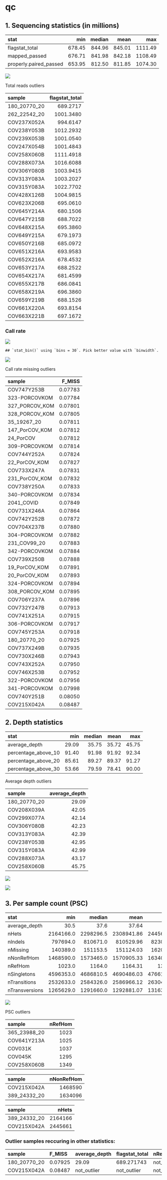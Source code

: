 qc
================

## 1. Sequencing statistics (in millions)

| stat                    |    min | median |   mean |     max |
|:------------------------|-------:|-------:|-------:|--------:|
| flagstat\_total         | 678.45 | 844.96 | 845.01 | 1111.49 |
| mapped\_passed          | 676.71 | 841.98 | 842.18 | 1108.49 |
| properly.paired\_passed | 653.95 | 812.50 | 811.85 | 1074.30 |

![](qc_files/figure-gfm/flagstat-1.png)<!-- -->

Total reads outliers

| sample         | flagstat\_total |
|:---------------|----------------:|
| 180\_20770\_20 |        689.2717 |
| 262\_22542\_20 |       1001.3480 |
| COV237X052A    |        994.6147 |
| COV238Y053B    |       1012.2932 |
| COV239X053B    |       1001.0540 |
| COV247X054B    |       1001.4843 |
| COV258X060B    |       1111.4918 |
| COV288X073A    |       1016.6088 |
| COV306Y080B    |       1003.9415 |
| COV313Y083A    |       1003.2027 |
| COV315Y083A    |       1022.7702 |
| COV428X126B    |       1004.9815 |
| COV623X206B    |        695.0610 |
| COV645Y214A    |        680.1506 |
| COV647Y215B    |        688.7022 |
| COV648X215A    |        695.3860 |
| COV649Y215A    |        679.1973 |
| COV650Y216B    |        685.0972 |
| COV651X216A    |        693.9583 |
| COV652X216A    |        678.4532 |
| COV653Y217A    |        688.2522 |
| COV654X217A    |        681.4599 |
| COV655X217B    |        686.0841 |
| COV658X219A    |        696.3860 |
| COV659Y219B    |        688.1526 |
| COV661X220A    |        693.8154 |
| COV663X221B    |        697.1672 |

### Call rate

![](qc_files/figure-gfm/variant_missing_call_rate-1.png)<!-- -->

    ## `stat_bin()` using `bins = 30`. Pick better value with `binwidth`.

![](qc_files/figure-gfm/missing_call_rate-1.png)<!-- -->

Call rate missing outliers

| sample           | F\_MISS |
|:-----------------|--------:|
| COV747Y253B      | 0.07783 |
| 323-PORCOVKOM    | 0.07784 |
| 327\_PORCOV\_KOM | 0.07801 |
| 328\_PORCOV\_KOM | 0.07805 |
| 35\_19267\_20    | 0.07811 |
| 147\_PorCOV\_KOM | 0.07812 |
| 24\_PorCOV       | 0.07812 |
| 309-PORCOVKOM    | 0.07814 |
| COV744Y252A      | 0.07824 |
| 22\_PorCOV\_KOM  | 0.07827 |
| COV733X247A      | 0.07831 |
| 231\_PorCOV\_KOM | 0.07832 |
| COV738Y250A      | 0.07833 |
| 340-PORCOVKOM    | 0.07834 |
| 2041\_COVID      | 0.07849 |
| COV731X246A      | 0.07864 |
| COV742Y252B      | 0.07872 |
| COV704X237B      | 0.07880 |
| 304-PORCOVKOM    | 0.07882 |
| 231\_COV99\_20   | 0.07883 |
| 342-PORCOVKOM    | 0.07884 |
| COV739X250B      | 0.07888 |
| 19\_PorCOV\_KOM  | 0.07891 |
| 20\_PorCOV\_KOM  | 0.07893 |
| 324-PORCOVKOM    | 0.07894 |
| 308\_PORCOV\_KOM | 0.07895 |
| COV706Y237A      | 0.07896 |
| COV732Y247B      | 0.07913 |
| COV741X251A      | 0.07915 |
| 306-PORCOVKOM    | 0.07917 |
| COV745Y253A      | 0.07918 |
| 180\_20770\_20   | 0.07925 |
| COV737X249B      | 0.07935 |
| COV730X246B      | 0.07943 |
| COV743X252A      | 0.07950 |
| COV746X253B      | 0.07952 |
| 322-PORCOVKOM    | 0.07956 |
| 341-PORCOVKOM    | 0.07998 |
| COV740Y251B      | 0.08050 |
| COV215X042A      | 0.08487 |

## 2. Depth statistics

| stat                  |   min | median |  mean |   max |
|:----------------------|------:|-------:|------:|------:|
| average\_depth        | 29.09 |  35.75 | 35.72 | 45.75 |
| percentage\_above\_10 | 91.40 |  91.98 | 91.92 | 92.34 |
| percentage\_above\_20 | 85.61 |  89.27 | 89.37 | 91.27 |
| percentage\_above\_30 | 53.66 |  79.59 | 78.41 | 90.00 |

Average depth outliers

| sample         | average\_depth |
|:---------------|---------------:|
| 180\_20770\_20 |          29.09 |
| COV208X039A    |          42.05 |
| COV299X077A    |          42.14 |
| COV306Y080B    |          42.23 |
| COV313Y083A    |          42.39 |
| COV238Y053B    |          42.95 |
| COV315Y083A    |          42.99 |
| COV288X073A    |          43.17 |
| COV258X060B    |          45.75 |

![](qc_files/figure-gfm/average_depth-1.png)<!-- -->

![](qc_files/figure-gfm/depth_intervals-1.png)<!-- -->

## 3. Per sample count (PSC)

| stat           |       min |    median |       mean |       max |
|:---------------|----------:|----------:|-----------:|----------:|
| average\_depth |      30.5 |      37.6 |      37.64 |      47.9 |
| nHets          | 2164166.0 | 2298296.5 | 2308941.86 | 2445661.0 |
| nIndels        |  797694.0 |  810671.0 |  810529.96 |  823059.0 |
| nMissing       |  140389.0 |  151153.5 |  151124.03 |  162078.0 |
| nNonRefHom     | 1468590.0 | 1573465.0 | 1570905.33 | 1634096.0 |
| nRefHom        |    1023.0 |    1164.0 |    1164.31 |    1349.0 |
| nSingletons    | 4596353.0 | 4686810.5 | 4690486.03 | 4766110.0 |
| nTransitions   | 2532633.0 | 2584326.0 | 2586966.12 | 2630499.0 |
| nTransversions | 1265629.0 | 1291660.0 | 1292881.07 | 1316387.0 |

![](qc_files/figure-gfm/psc-1.png)<!-- -->

PSC outliers

| sample         | nRefHom |
|:---------------|--------:|
| 365\_23988\_20 |    1023 |
| COV641Y213A    |    1025 |
| COV031K        |    1037 |
| COV045K        |    1295 |
| COV258X060B    |    1349 |

| sample         | nNonRefHom |
|:---------------|-----------:|
| COV215X042A    |    1468590 |
| 389\_24332\_20 |    1634096 |

| sample         |   nHets |
|:---------------|--------:|
| 389\_24332\_20 | 2164166 |
| COV215X042A    | 2445661 |

### Outlier samples reccuring in other statistics:

| sample         | F\_MISS | average\_depth | flagstat\_total | nRefHom      | nNonRefHom   | nHets        |
|:---------------|:--------|:---------------|:----------------|:-------------|:-------------|:-------------|
| 180\_20770\_20 | 0.07925 | 29.09          | 689.271743      | not\_outlier | not\_outlier | not\_outlier |
| COV215X042A    | 0.08487 | not\_outlier   | not\_outlier    | not\_outlier | 1468590      | 2445661      |

<!-- ## 4. ROHs -->
<!-- Summary -->
<!-- ```{r echo=FALSE} -->
<!-- roh <- fread('input/roh_concat.txt', showProgress = T) -->
<!-- colnames(roh) <- c("Chromosome", "Start", 'End', 'Length', 'Number_of_markers', 'Quality','sample_id') -->
<!-- roh$sample_id <-gsub(".*/(.*)\\..*", "\\1", roh$sample_id) -->
<!-- kable(roh %>% select(Length,Number_of_markers,Quality) %>% -->
<!--   pivot_longer(cols = everything(), names_to = 'stat',values_to = 'value') %>% -->
<!--   group_by(stat) %>%  -->
<!--   summarise(min = round(min(value),2),median=round(median(value),2),mean=round(mean(value),2), -->
<!--             max=round(max(value),2)) -->
<!-- ) -->
<!-- ``` -->
<!-- ```{r echo=FALSE} -->
<!-- roh  %>% ggplot(aes(x=1,y=Quality)) +  -->
<!--     geom_violin(fill='#48C095', col='#27384A') +  -->
<!--   geom_boxplot(width=0.1) + -->
<!--      theme_classic() + theme(axis.text.x = element_blank()) + -->
<!--   ggtitle('ROHs quality histogram') +  -->
<!--   theme(plot.title = element_text(hjust = 0.5)) + -->
<!--   xlab('') -->
<!-- ``` -->
<!-- ```{r roh, echo=FALSE}  -->
<!-- test1 <- roh$Length > 5e+06  -->
<!-- test2 <- roh$Length < 25000 -->
<!-- roh <- roh %>%  -->
<!--     mutate(group = case_when(test1 ~ ">5Mb",  -->
<!--                              (test2) ~ "<25Kb" ,  -->
<!--                              !test1 & !test2 ~ "25Kb-5Mb"  -->
<!--     )) -->
<!-- roh  %>%  -->
<!--   ggplot(aes(x=1,y=Length)) +  -->
<!--     geom_violin(fill='#48C095', col='#27384A') + geom_boxplot(width=0.1) + -->
<!--      theme_classic() + theme(axis.text.x = element_blank()) +  -->
<!--   facet_wrap(~group, ncol=3, scales = 'free_y') + xlab('') + -->
<!--   ggtitle('Number of ROHs with length in specific ranges') +  -->
<!--   theme(plot.title = element_text(hjust = 0.5)) -->
<!-- ``` -->
<!-- ROH span across chromosome 1 -->
<!-- ```{r echo=FALSE} -->
<!-- library(viridis) -->
<!-- roh %>% filter(Chromosome == 'chr1') %>% -->
<!--   ggplot(aes(x=Start/1e+06,y=Length/1e+06,col=sample_id)) +  -->
<!--   geom_line() +  -->
<!--   theme_classic() + -->
<!--   theme(legend.position = "none") +  -->
<!--   ylab('ROH length (Mb)')  + -->
<!--   xlab('Chromosome coordinates (Mb)') +  -->
<!--   scale_color_viridis(discrete = TRUE, option = "D") -->
<!-- ``` -->
<!-- to do: ROH fst -->
